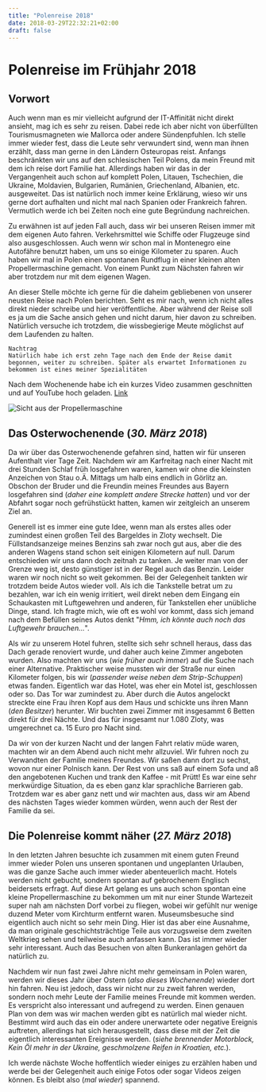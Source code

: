 ```yaml
---
title: "Polenreise 2018"
date: 2018-03-29T22:32:21+02:00
draft: false
---
```


# Polenreise im Frühjahr 2018

## Vorwort
Auch wenn man es mir vielleicht aufgrund der IT-Affinität nicht direkt ansieht, mag ich es sehr zu reisen. Dabei rede ich aber nicht von überfüllten Tourismusmagneten wie Mallorca oder andere Sündenpfuhlen. Ich stelle immer wieder fest, dass die Leute sehr verwundert sind, wenn man ihnen erzählt, dass man gerne in den Ländern Osteuropas reist. Anfangs beschränkten wir uns auf den schlesischen Teil Polens, da mein Freund mit dem ich reise dort Familie hat. Allerdings haben wir das in der Vergangenheit auch schon auf komplett Polen, Litauen, Tschechien, die Ukraine, Moldavien, Bulgarien, Rumänien, Griechenland, Albanien, etc. ausgeweitet. Das ist natürlich noch immer keine Erklärung, wieso wir uns gerne dort aufhalten und nicht mal nach Spanien oder Frankreich fahren. Vermutlich werde ich bei Zeiten noch eine gute Begründung nachreichen.

Zu erwähnen ist auf jeden Fall auch, dass wir bei unseren Reisen immer mit dem eigenen Auto fahren. Verkehrsmittel wie Schiffe oder Flugzeuge sind also ausgeschlossen. Auch wenn wir schon mal in Montenegro eine Autofähre benutzt haben, um uns so einige Kilometer zu sparen. Auch haben wir mal in Polen einen spontanen Rundflug in einer kleinen alten Propellermaschine gemacht. Von einem Punkt zum Nächsten fahren wir aber trotzdem nur mit dem eigenen Wagen.

An dieser Stelle möchte ich gerne für die daheim gebliebenen von unserer neusten Reise nach Polen berichten. Seht es mir nach, wenn ich nicht alles direkt nieder schreibe und hier veröffentliche. Aber während der Reise soll es ja um die Sache ansich gehen und nicht darum, hier davon zu schreiben. Natürlich versuche ich trotzdem, die wissbegierige Meute möglichst auf dem Laufenden zu halten.

    Nachtrag
    Natürlich habe ich erst zehn Tage nach dem Ende der Reise damit begonnen, weiter zu schreiben. Später als erwartet Informationen zu bekommen ist eines meiner Spezialitäten

Nach dem Wochenende habe ich ein kurzes Video zusammen geschnitten und auf YouTube hoch geladen. [Link](https://youtu.be/6w69hDWTkPM)

![Sicht aus der Propellermaschine](/img/polen_flugsicht.jpg "Nette Aussicht")


## Das Osterwochenende (_30. März 2018_)

Da wir über das Osterwochenende gefahren sind, hatten wir für unseren Aufenthalt vier Tage Zeit. Nachdem wir am Karfreitag nach einer Nacht mit drei Stunden Schlaf früh losgefahren waren, kamen wir ohne die kleinsten Anzeichen von Stau o.Ä. Mittags um halb eins endlich in Görlitz an. Obschon der Bruder und die Freundin meines Freundes aus Bayern losgefahren sind (_daher eine komplett andere Strecke hatten_) und vor der Abfahrt sogar noch gefrühstückt hatten, kamen wir zeitgleich an unserem Ziel an.

Generell ist es immer eine gute Idee, wenn man als erstes alles oder zumindest einen großen Teil des Bargeldes in Zloty wechselt. Die Füllstandsanzeige meines Benzins sah zwar noch gut aus, aber die des anderen Wagens stand schon seit einigen Kilometern auf null. Darum entschieden wir uns dann doch zeitnah zu tanken. Je weiter man von der Grenze weg ist, desto günstiger ist in der Regel auch das Benzin. Leider waren wir noch nicht so weit gekommen. Bei der Gelegenheit tankten wir trotzdem beide Autos wieder voll. Als ich die Tankstelle betrat um zu bezahlen, war ich ein wenig irritiert, weil direkt neben dem Eingang ein Schaukasten mit Luftgewehren und anderen, für Tankstellen eher unübliche Dinge, stand. Ich fragte mich, wie oft es wohl vor kommt, dass sich jemand nach dem Befüllen seines Autos denkt "_Hmm, ich könnte auch noch das Luftgewehr brauchen..._".

Als wir zu unserem Hotel fuhren, stellte sich sehr schnell heraus, dass das Dach gerade renoviert wurde, und daher auch keine Zimmer angeboten wurden. Also machten wir uns (_wie früher auch immer_) auf die Suche nach einer Alternative. Praktischer weise mussten wir der Straße nur einen Kilometer folgen, bis wir (_passender weise neben dem Strip-Schuppen_) etwas fanden. Eigentlich war das Hotel, was eher ein Motel ist, geschlossen oder so. Das Tor war zumindest zu. Aber durch die Autos angelockt streckte eine Frau ihren Kopf aus dem Haus und schickte uns ihren Mann (_den Besitzer_) herunter. Wir buchten zwei Zimmer mit insgesammt 6 Betten direkt für drei Nächte.  Und das für insgesamt nur 1.080 Zloty, was umgerechnet ca. 15 Euro pro Nacht sind.

Da wir von der kurzen Nacht und der langen Fahrt relativ müde waren, machten wir an dem Abend auch nicht mehr allzuviel. Wir fuhren noch zu Verwandten der Familie meines Freundes. Wir saßen dann dort zu sechst, wovon nur einer Polnisch kann. Der Rest von uns saß auf einem Sofa und aß den angebotenen Kuchen und trank den Kaffee - mit Prütt! Es war eine sehr merkwürdige Situation, da es eben ganz klar sprachliche Barrieren gab. Trotzdem war es aber ganz nett und wir machten aus, dass wir am Abend des nächsten Tages wieder kommen würden, wenn auch der Rest der Familie da sei.




## Die Polenreise kommt näher (_27. März 2018_)

In den letzten Jahren besuchte ich zusammen mit einem guten Freund immer wieder Polen uns unseren spontanen und ungeplanten Urlauben, was die ganze Sache auch immer wieder abenteuerlich macht. Hotels werden nicht gebucht, sondern spontan auf gebrochenem Englisch beidersets erfragt. Auf diese Art gelang es uns auch schon spontan eine kleine Propellermaschine zu bekommen um mit nur einer Stunde Wartezeit super nah am nächsten Dorf vorbei zu fliegen, wobei wir gefühlt nur wenige duzend Meter vom Kirchturm entfernt waren. Museumsbesuche sind eigentlich auch nicht so sehr mein Ding. Hier ist das aber eine Ausnahme, da man originale geschichtsträchtige Teile aus vorzugsweise dem zweiten Weltkrieg sehen und teilweise auch anfassen kann. Das ist immer wieder sehr interessant. Auch das Besuchen von alten Bunkeranlagen gehört da natürlich zu.

Nachdem wir nun fast zwei Jahre nicht mehr gemeinsam in Polen waren, werden wir dieses Jahr über Ostern (_also dieses Wochenende_) wieder dort hin fahren. Neu ist jedoch, dass wir nicht nur zu zweit fahren werden, sondern noch mehr Leute der Familie meines Freunde mit kommen werden. Es verspricht also interessant und aufregend zu werden. Einen genauen Plan von dem was wir machen werden gibt es natürlich mal wieder nicht. Bestimmt wird auch das ein oder andere unerwartete oder negative Ereignis auftreten, allerdings hat sich herausgestellt, dass diese mit der Zeit die eigentlich interessanten Ereignisse werden. (_siehe brennender Motorblock, Kein Öl mehr in der Ukraine, geschmolzene Reifen in Kroatien, etc._).

Ich werde nächste Woche hoffentlich wieder einiges zu erzählen haben und werde bei der Gelegenheit auch einige Fotos oder sogar Videos zeigen können. Es bleibt also (_mal wieder_) spannend.

